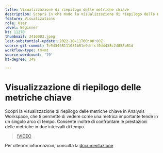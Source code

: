 ```yaml
---
title: Visualizzazione di riepilogo delle metriche chiave
description: Scopri in che modo la visualizzazione di riepilogo delle metriche chiave ti permette di vedere come una metrica importante tende in un singolo arco di tempo.
feature: Visualizations
role: User
level: Beginner
kt: 11270
thumbnail: 3410003.jpeg
last-substantial-update: 2022-10-11T00:00:00Z
source-git-commit: 7e543468111051b51e9dffcf0d4438c2d058b51d
workflow-type: tm+mt
source-wordcount: '79'
ht-degree: 34%

---
```



# Visualizzazione di riepilogo delle metriche chiave

Scopri la visualizzazione di riepilogo delle metriche chiave in Analysis Workspace, che ti permette di vedere come una metrica importante tende in un singolo arco di tempo. Consente inoltre di confrontare le prestazioni delle metriche in due intervalli di tempo.

>[!VIDEO](https://video.tv.adobe.com/v/3410003/?quality=12&learn=on)

Per ulteriori informazioni, consulta la [documentazione](https://experienceleague.adobe.com/docs/analytics/analyze/analysis-workspace/visualizations/key-metric.html?lang=it)
